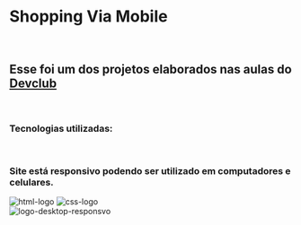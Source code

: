 <h1>Shopping Via Mobile</h1>
<br>
<h2>Esse foi um dos projetos elaborados nas aulas do <a href= "https://rodolfomori.com.br/devclub">Devclub</a></h2>
<br>
<h3>Tecnologias utilizadas:</h3>
<br>
<h3>Site está responsivo podendo ser utilizado em computadores e celulares.</h3>
<img src="https://img.shields.io/badge/HTML5-E34F26?style=for-the-badge&logo=html5&logoColor=white" alt="html-logo"/>
<img src="https://img.shields.io/badge/CSS-239120?&style=for-the-badge&logo=css3&logoColor=white" alt="css-logo"/>
<br>
<img src="https://github.com/thiagogirotto85/meu-primeiro-projeto-git/blob/master/Imagem%20projeto%20responsividade.png?raw=true" alt="logo-desktop-responsvo"/>
<br>




